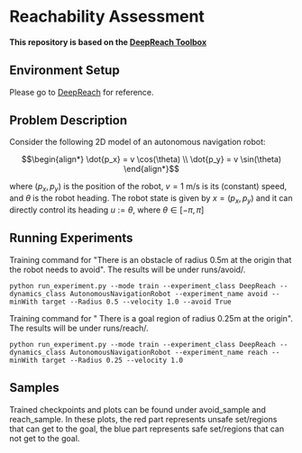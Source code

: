 # Reachability Assessment

#### This repository is based on the [DeepReach Toolbox](https://github.com/smlbansal/deepreach/tree/public_release)

## Environment Setup

Please go to [DeepReach](https://github.com/smlbansal/deepreach/tree/public_release) for reference.

## Problem Description

Consider the following 2D model of an autonomous navigation robot:

$$\begin{align*}
\dot{p_x} = v \cos(\theta) \\
\dot{p_y} = v \sin(\theta)
\end{align*}$$

where $(p_x,p_y)$ is the position of the robot, $v = 1$ m/s is its (constant) speed, and $\theta$ is the robot heading. The robot state is given by $x = (p_x,p_y)$ and it can directly control its heading $u := \theta$, where $\theta \in [-\pi, \pi]$

## Running Experiments

Training command for "There is an obstacle of radius 0.5m at the origin that the robot needs to avoid". The results will be under runs/avoid/.
```
python run_experiment.py --mode train --experiment_class DeepReach --dynamics_class AutonomousNavigationRobot --experiment_name avoid --minWith target --Radius 0.5 --velocity 1.0 --avoid True
```
Training command for " There is a goal region of radius 0.25m at the origin". The results will be under runs/reach/.
```
python run_experiment.py --mode train --experiment_class DeepReach --dynamics_class AutonomousNavigationRobot --experiment_name reach --minWith target --Radius 0.25 --velocity 1.0
```

## Samples

Trained checkpoints and plots can be found under avoid_sample and reach_sample. In these plots, the red part represents unsafe set/regions that can get to the goal, the blue part represents safe set/regions that can not get to the goal.
